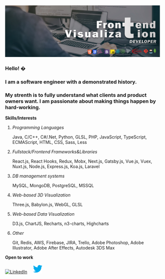![Banner](https://github.com/jobenyuki/jobenyuki/blob/master/img/banner.jpg)

### Hello! �

### I am a software engineer with a demonstrated history.
### My strenth is to fully understand what clients and product owners want. I am passionate about making things happen by hard-working.

**Skills/Interests**

   1. *Programming Languages*
   
      Java, C/C++, C#/.Net, Python, GLSL, PHP, JavaScript, TypeScript, ECMAScript, HTML, CSS, Sass, Less
      
   2. *Fullstack/Frontend Frameworks&Libraries* 
   
      React.js, React Hooks, Redux, Mobx, Next.js, Gatsby.js, Vue.js, Vuex, Nuxt.js, Node.js, Express.js, Koa.js, Laravel
      
   3. *DB management systems*
   
      MySQL, MongoDB, PostgreSQL, MSSQL 
      
   4. *Web-based 3D Visualization*
   
      Three.js, Babylon.js, WebGL, GLSL
      
   5. *Web-based Data Visualization*
   
      D3.js, ChartJS, Recharts, n3-charts, Highcharts 
      
   6. *Other*
   
      Git, Redis, AWS, Firebase, JIRA, Trello, Adobe Photoshop, Adobe Illustrator, Adobe After Effects, Autodesk 3DS Max
   
**Open to work**
<p>
<a rel="nofollow noopener noreferrer" target="_blank" href="https://www.linkedin.com/in/tania-r-zuniga/">
  <img src="https://github.com/jobenyuki/jobenyuki/blob/master/img/linked-icon.png" width="30px" alt="LinkedIn"></a>
  &nbsp; 
  &nbsp;
  <a rel="nofollow noopener noreferrer" target="_blank" href="https://twitter.com/tanx_dev">
  <img src="https://github.com/jobenyuki/jobenyuki/blob/master/img/twitter-icon.png" width="30px" alt="Twitter"></a>
  </p>